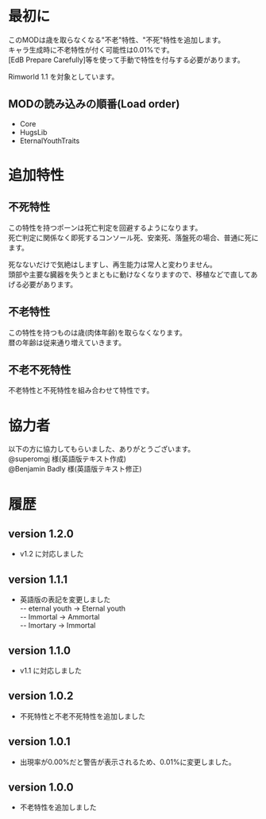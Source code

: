 # 最初に
このMODは歳を取らなくなる"不老"特性、"不死"特性を追加します。  
キャラ生成時に不老特性が付く可能性は0.01%です。  
[EdB Prepare Carefully]等を使って手動で特性を付与する必要があります。  

Rimworld 1.1 を対象としています。  

## MODの読み込みの順番(Load order)
- Core  
- HugsLib  
- EternalYouthTraits

# 追加特性
## 不死特性
この特性を持つポーンは死亡判定を回避するようになります。   
死亡判定に関係なく即死するコンソール死、安楽死、落盤死の場合、普通に死にます。   

死なないだけで気絶はしますし、再生能力は常人と変わりません。   
頭部や主要な臓器を失うとまともに動けなくなりますので、移植などで直してあげる必要があります。   

## 不老特性
この特性を持つものは歳(肉体年齢)を取らなくなります。   
暦の年齢は従来通り増えていきます。   

## 不老不死特性
不老特性と不死特性を組み合わせて特性です。   

# 協力者
以下の方に協力してもらいました、ありがとうございます。  
@superomgj 様(英語版テキスト作成)  
@Benjamin Badly 様(英語版テキスト修正)  

# 履歴
## version 1.2.0
- v1.2 に対応しました  

## version 1.1.1
- 英語版の表記を変更しました  
-- eternal youth -> Eternal youth  
-- Immortal -> Ammortal  
-- Imortary -> Immortal  

## version 1.1.0
- v1.1 に対応しました  

## version 1.0.2
- 不死特性と不老不死特性を追加しました  

## version 1.0.1
- 出現率が0.00%だと警告が表示されるため、0.01%に変更しました。  

## version 1.0.0
- 不老特性を追加しました  

